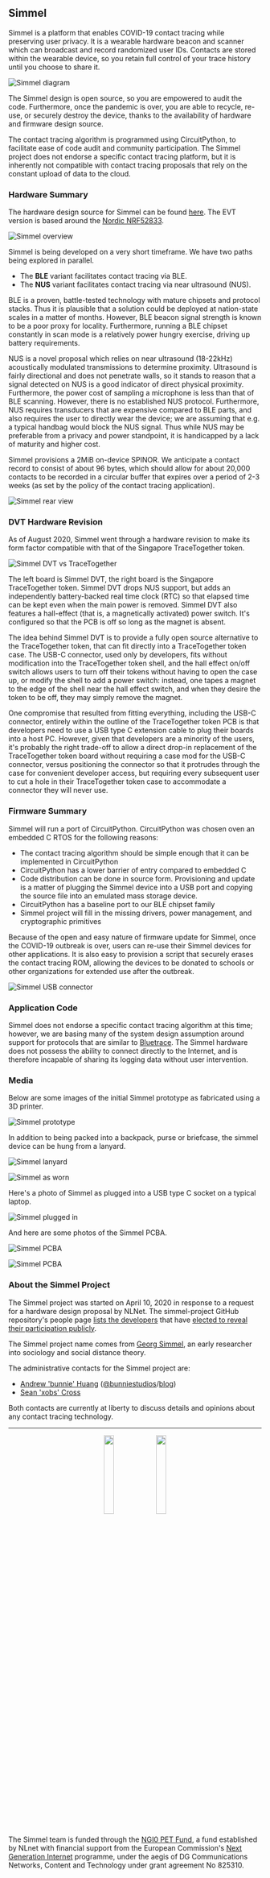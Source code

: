 ## Simmel

Simmel is a platform that enables COVID-19 contact tracing while
preserving user privacy. It is a wearable hardware beacon and scanner
which can broadcast and record randomized user IDs. Contacts are stored
within the wearable device, so you retain full control of your trace
history until you choose to share it.

![Simmel diagram](https://github.com/simmel-project/frontpage/raw/master/simmel-concept.png)

The Simmel design is open source, so you are empowered to audit the
code. Furthermore, once the pandemic is over, you are able to recycle,
re-use, or securely destroy the device, thanks to the availability of
hardware and firmware design source.

The contact tracing algorithm is programmed using CircuitPython, to
facilitate ease of code audit and community participation. The Simmel
project does not endorse a specific contact tracing platform, but it is
inherently not compatible with contact tracing proposals that rely on
the constant upload of data to the cloud.

### Hardware Summary
The hardware design source for Simmel can be found [here](https://github.com/simmel-project/hardware). The EVT version is based around the [Nordic NRF52833](https://www.nordicsemi.com/Products/Low-power-short-range-wireless/nRF52833).

![Simmel overview](https://github.com/simmel-project/frontpage/raw/master/simmel-desk.jpg)

Simmel is being developed on a very short timeframe. We have two paths
being explored in parallel.

- The **BLE** variant facilitates contact tracing via BLE.
- The **NUS** variant facilitates contact tracing via near ultrasound
  (NUS).

BLE is a proven, battle-tested technology with mature chipsets and
protocol stacks. Thus it is plausible that a solution could be deployed
at nation-state scales in a matter of months. However, BLE beacon signal
strength is known to be a poor proxy for locality. Furthermore, running
a BLE chipset constantly in scan mode is a relatively power hungry
exercise, driving up battery requirements.

NUS is a novel proposal which relies on near ultrasound (18-22kHz)
acoustically modulated transmissions to determine proximity. Ultrasound
is fairly directional and does not penetrate walls, so it stands to
reason that a signal detected on NUS is a good indicator of direct
physical proximity. Furthermore, the power cost of sampling a microphone
is less than that of BLE scanning. However, there is no established NUS
protocol. Furthermore, NUS requires transducers that are expensive
compared to BLE parts, and also requires the user to directly wear the
device; we are assuming that e.g. a typical handbag would block the NUS
signal. Thus while NUS may be preferable from a privacy and power
standpoint, it is handicapped by a lack of maturity and higher cost.

Simmel provisions a 2MiB on-device SPINOR. We anticipate a contact
record to consist of about 96 bytes, which should allow for about 20,000
contacts to be recorded in a circular buffer that expires over a period
of 2-3 weeks (as set by the policy of the contact tracing application).

![Simmel rear view](https://github.com/simmel-project/frontpage/raw/master/simmel-rear.jpg)

### DVT Hardware Revision

As of August 2020, Simmel went through a hardware revision to make its
form factor compatible with that of the Singapore TraceTogether token.

![Simmel DVT vs TraceTogether](https://github.com/simmel-project/frontpage/raw/master/tt-token-comparison_titled.jpg)

The left board is Simmel DVT, the right board is the Singapore TraceTogether
token. Simmel DVT drops NUS support, but adds an independently battery-backed
real time clock (RTC) so that elapsed time can be kept even when the
main power is removed. Simmel DVT also features a hall-effect (that is,
a magnetically activated) power switch. It's configured so that the PCB
is off so long as the magnet is absent.

The idea behind Simmel DVT is to provide a fully open source
alternative to the TraceTogether token, that can fit directly into a
TraceTogether token case. The USB-C connector, used only by
developers, fits without modification into the TraceTogether token
shell, and the hall effect on/off switch allows users to turn off
their tokens without having to open the case up, or modify the shell to add
a power switch: instead, one tapes a magnet to the edge of the
shell near the hall effect switch, and when they desire the token to
be off, they may simply remove the magnet.

One compromise that resulted from fitting everything, including the
USB-C connector, entirely within the outline of the TraceTogether
token PCB is that developers need to use a USB type C extension cable
to plug their boards into a host PC. However, given that developers
are a minority of the users, it's probably the right trade-off to
allow a direct drop-in replacement of the TraceTogether token board
without requiring a case mod for the USB-C connector, versus
positioning the connector so that it protrudes through the case for
convenient developer access, but requiring every subsequent user to
cut a hole in their TraceTogether token case to accommodate a
connector they will never use.

### Firmware Summary

Simmel will run a port of CircuitPython. CircuitPython  was chosen oven
an embedded C RTOS for the following reasons:

- The contact tracing algorithm should be simple enough that it can be
  implemented in CircuitPython
- CircuitPython  has a lower barrier of entry compared to embedded C
- Code distribution can be done in source form. Provisioning and update
  is a matter of plugging the Simmel device into a USB port and copying
  the source file into an emulated mass storage device.
- CircuitPython has a baseline port to our BLE chipset family
- Simmel project will fill in the missing drivers, power management, and
  cryptographic primitives

Because of the open and easy nature of firmware update for Simmel,
once the COVID-19 outbreak is over, users can re-use their Simmel devices
for other applications. It is also easy to provision a script that
securely erases the contact tracing ROM, allowing the devices to be
donated to schools or other organizations for extended use after
the outbreak.

![Simmel USB connector](https://raw.githubusercontent.com/simmel-project/frontpage/master/simmel-usb.jpg)

### Application Code

Simmel does not endorse a specific contact tracing algorithm at this
time; however, we are basing many of the system design assumption around
support for protocols that are similar to
[Bluetrace](https://bluetrace.io/).  The Simmel hardware does not
possess the ability to connect directly to the Internet, and is
therefore incapable of sharing its logging data without user
intervention.

### Media

Below are some images of the initial Simmel prototype as fabricated
using a 3D printer.

![Simmel prototype](https://github.com/simmel-project/frontpage/raw/master/simmel_pen_compare.jpg)

In addition to being packed into a backpack, purse or briefcase, the
simmel device can be hung from a lanyard.

![Simmel lanyard](https://github.com/simmel-project/frontpage/raw/master/simmel_assembled.jpg)

![Simmel as worn](https://github.com/simmel-project/frontpage/raw/master/simmel_lanyard.jpg)

Here's a photo of Simmel as plugged into a USB type C socket on a typical laptop.

![Simmel plugged in](https://github.com/simmel-project/frontpage/raw/master/simmel_plugged_in.jpg)

And here are some photos of the Simmel PCBA.

![Simmel PCBA](https://github.com/simmel-project/frontpage/raw/master/simmel_pcb_quarter1.jpg)

![Simmel PCBA](https://github.com/simmel-project/frontpage/raw/master/simmel_pcb_sideview.jpg)

### About the Simmel Project

The Simmel project was started on April 10, 2020 in response to a
request for a hardware design proposal by NLNet. The simmel-project
GitHub repository's people page [lists the
developers](https://github.com/orgs/simmel-project/people) that have
[elected to reveal their participation
publicly](https://help.github.com/en/articles/publicizing-or-hiding-organization-membership).

The Simmel project name comes from [Georg
Simmel](https://wikipedia.org/wiki/Georg_Simmel), an early researcher
into sociology and social distance theory.

The administrative contacts for the Simmel project are:

* [Andrew 'bunnie'
  Huang](https://en.wikipedia.org/wiki/Andrew_Huang_(hacker))
  ([@bunniestudios](https://twitter.com/bunniestudios)/[blog](https://bunniestudios.com))
* [Sean 'xobs' Cross](https://xobs.io)

Both contacts are currently at liberty to discuss details and opinions about any contact tracing technology.

---

<center><img src="https://nlnet.nl/logo/banner.png" width="20%"> <img src="https://nlnet.nl/image/logos/NGI0_tag.png" width="20%"></center>

The Simmel team is funded through the [NGI0 PET
Fund](https://nlnet.nl/PET), a fund established by NLnet with financial
support from the European Commission's [Next Generation
Internet](https://ngi.eu/) programme, under the aegis of DG
Communications Networks, Content and Technology under grant agreement No
825310.
